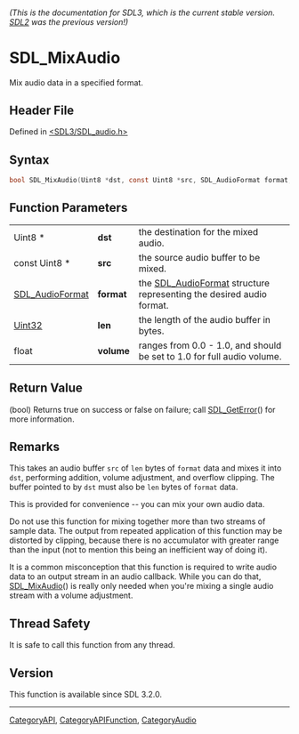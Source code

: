 ###### (This is the documentation for SDL3, which is the current stable version. [SDL2](https://wiki.libsdl.org/SDL2/) was the previous version!)
# SDL_MixAudio

Mix audio data in a specified format.

## Header File

Defined in [<SDL3/SDL_audio.h>](https://github.com/libsdl-org/SDL/blob/main/include/SDL3/SDL_audio.h)

## Syntax

```c
bool SDL_MixAudio(Uint8 *dst, const Uint8 *src, SDL_AudioFormat format, Uint32 len, float volume);
```

## Function Parameters

|                                    |            |                                                                                         |
| ---------------------------------- | ---------- | --------------------------------------------------------------------------------------- |
| Uint8 *                            | **dst**    | the destination for the mixed audio.                                                    |
| const Uint8 *                      | **src**    | the source audio buffer to be mixed.                                                    |
| [SDL_AudioFormat](SDL_AudioFormat) | **format** | the [SDL_AudioFormat](SDL_AudioFormat) structure representing the desired audio format. |
| [Uint32](Uint32)                   | **len**    | the length of the audio buffer in bytes.                                                |
| float                              | **volume** | ranges from 0.0 - 1.0, and should be set to 1.0 for full audio volume.                  |

## Return Value

(bool) Returns true on success or false on failure; call
[SDL_GetError](SDL_GetError)() for more information.

## Remarks

This takes an audio buffer `src` of `len` bytes of `format` data and mixes
it into `dst`, performing addition, volume adjustment, and overflow
clipping. The buffer pointed to by `dst` must also be `len` bytes of
`format` data.

This is provided for convenience -- you can mix your own audio data.

Do not use this function for mixing together more than two streams of
sample data. The output from repeated application of this function may be
distorted by clipping, because there is no accumulator with greater range
than the input (not to mention this being an inefficient way of doing it).

It is a common misconception that this function is required to write audio
data to an output stream in an audio callback. While you can do that,
[SDL_MixAudio](SDL_MixAudio)() is really only needed when you're mixing a
single audio stream with a volume adjustment.

## Thread Safety

It is safe to call this function from any thread.

## Version

This function is available since SDL 3.2.0.

----
[CategoryAPI](CategoryAPI), [CategoryAPIFunction](CategoryAPIFunction), [CategoryAudio](CategoryAudio)

